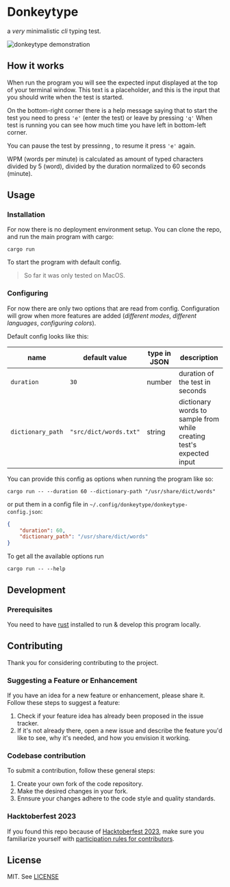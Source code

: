 # Donkeytype

a _very_ minimalistic _cli_ typing test.

![donkeytype demonstration](https://github.com/radlinskii/donkeytype/assets/26116041/ecd835f5-e50b-4bc6-aea4-75f9ecde5de7)

## How it works

When run the program you will see the expected input displayed at the top of your terminal window.
This text is a placeholder, and this is the input that you should write when the test is started.

On the bottom-right corner there is a help message saying that to start the test you need to press `'e'` (enter the test) or leave by pressing `'q'`
When test is running you can see how much time you have left in bottom-left corner.

You can pause the test by pressinng <Esc>, to resume it press `'e'` again.

WPM (words per minute) is calculated as amount of typed characters divided by 5 (word), divided by the duration normalized to 60 seconds (minute).

## Usage

### Installation

For now there is no deployment environment setup.
You can clone the repo, and run the main program with cargo:

```shell
cargo run
```

To start the program with default config.

> So far it was only tested on MacOS.

### Configuring

For now there are only two options that are read from config.
Configuration will grow when more features are added (_different modes_, _different languages_, _configuring colors_).

Default config looks like this:

| name            | default value        | type in JSON | description                                                          |
| --------------- | -------------------- | ------------ | -------------------------------------------------------------------- |
| `duration`        | `30`                   | number       | duration of the test in seconds                                      |
| `dictionary_path` | `"src/dict/words.txt"` | string       | dictionary words to sample from while creating test's expected input |

You can provide this config as options when running the program like so:

```shell
cargo run -- --duration 60 --dictionary-path "/usr/share/dict/words"
```

or put them in a config file in `~/.config/donkeytype/donkeytype-config.json`:

```json
{
    "duration": 60,
    "dictionary_path": "/usr/share/dict/words"
}
```

To get all the available options run

```shell
cargo run -- --help
```

## Development

### Prerequisites

You need to have [rust](https://www.rust-lang.org/) installed to run & develop this program locally.

## Contributing

Thank you for considering contributing to the project.

### Suggesting a Feature or Enhancement

If you have an idea for a new feature or enhancement, please share it. Follow these steps to suggest a feature:

1. Check if your feature idea has already been proposed in the issue tracker.
2. If it's not already there, open a new issue and describe the feature you'd like to see, why it's needed, and how you envision it working.

### Codebase contribution

To submit a contribution, follow these general steps:

1. Create your own fork of the code repository.
2. Make the desired changes in your fork.
3. Ennsure your changes adhere to the code style and quality standards.

### Hacktoberfest 2023

If you found this repo because of [Hacktoberfest 2023](https://hacktoberfest.com/), make sure you familiarize yourself with [participation rules for contributors](https://hacktoberfest.com/participation/#contributors).

## License

MIT.
See [LICENSE](./LICENSE)
